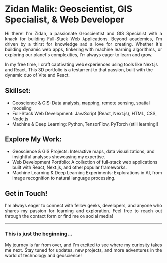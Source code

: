 <h1>Zidan Malik: Geoscientist, GIS Specialist, & Web Developer</h1>
<p align="justify">Hi there!  I'm Zidan, a passionate Geoscientist and GIS Specialist with a knack for building Full-Stack Web Applications. Beyond academics, I'm driven by a thirst for knowledge and a love for creating. Whether it's building dynamic web apps, tinkering with machine learning algorithms, or exploring our planet's complexities, I'm always eager to learn and grow.</p>

<p>In my free time, I craft captivating web experiences using tools like Next.js and React. This 3D portfolio is a testament to that passion, built with the dynamic duo of Vite and React.</p>

<h2>Skillset:</h2>
<ul>
  <li>Geoscience & GIS: Data analysis, mapping, remote sensing, spatial modeling</li>
  <li>Full-Stack Web Development: JavaScript (React, Next.js), HTML, CSS, Node.js</li>
  <li>Machine & Deep Learning: Python, TensorFlow, PyTorch (still learning!)</li>
</ul>

<h2>Explore My Work:</h2>
<ul>
  <li>Geoscience & GIS Projects: Interactive maps, data visualizations, and insightful analyses showcasing my expertise.</li>
  <li>Web Development Portfolio: A collection of full-stack web applications built with React, Next.js, and other popular frameworks.</li>
  <li>Machine Learning & Deep Learning Experiments: Explorations in AI, from image recognition to natural language processing.</li>
</ul>

<h2>Get in Touch!</h2>
<p align="justify">I'm always eager to connect with fellow geeks, developers, and anyone who shares my passion for learning and exploration. Feel free to reach out through the contact form or find me on social media!</p>
<hr>
<h3>This is just the beginning...</h3>
<p align="justify">My journey is far from over, and I'm excited to see where my curiosity takes me next. Stay tuned for updates, new projects, and more adventures in the world of technology and geoscience!</p>
